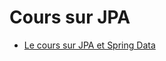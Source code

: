 # Cours sur JPA

* [Le cours sur JPA et Spring Data](https://docs.google.com/presentation/d/e/2PACX-1vRYqECcDiCSpCecTvudmV_KjOR4Yp3RekGkdfIMN3fV5phq5HoDJIi0VgojoEtvu0mqkkaZ84XFHYyq/pub?start=false&loop=false&delayms=3000)

